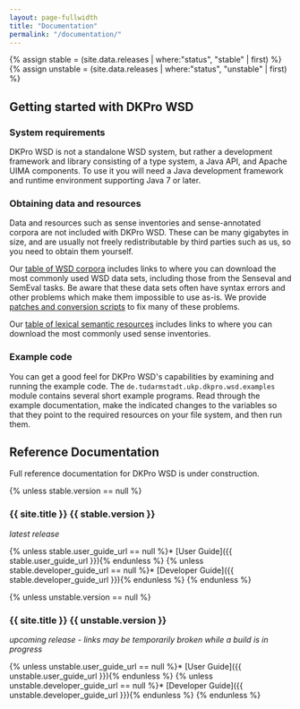 ```yaml
---
layout: page-fullwidth
title: "Documentation"
permalink: "/documentation/"
---
```


{% assign stable = (site.data.releases | where:"status", "stable" | first) %}
{% assign unstable = (site.data.releases | where:"status", "unstable" | first) %}

## Getting started with DKPro WSD

### System requirements ###

DKPro WSD is not a standalone WSD system, but rather a development framework and library consisting of a type system, a Java API, and Apache UIMA components.  To use it you will need a Java development framework and runtime environment supporting Java 7 or later.

### Obtaining data and resources

Data and resources such as sense inventories and sense-annotated corpora are not included with DKPro WSD.  These can be many gigabytes in size, and are usually not freely redistributable by third parties such as us, so you need to obtain them yourself.                                                                                    
                                                                                                                
Our [table of WSD corpora](/dkpro-wsd/corpora/) includes links to where you can download the most commonly used WSD data sets, including those from the Senseval and SemEval tasks.  Be aware that these data sets often have syntax errors and other problems which make them impossible to use as-is.  We provide [patches and conversion scripts](https://github.com/dkpro/dkpro-wsd/tree/master/de.tudarmstadt.ukp.dkpro.wsd.senseval/src/main/resources) to fix many of these problems.                                                                                 
                                                                                                                
Our [table of lexical semantic resources](/dkpro-wsd/lsr/) includes links to where you can download the most commonly used sense inventories.

### Example code

You can get a good feel for DKPro WSD's capabilities by examining and running the example code.  The `de.tudarmstadt.ukp.dkpro.wsd.examples` module contains several short example programs.  Read through the example documentation, make the indicated changes to the variables so that they point to the required resources on your file system, and then run them.

## Reference Documentation

Full reference documentation for DKPro WSD is under construction.

{% unless stable.version == null %}
### {{ site.title }} {{ stable.version }}
_latest release_

{% unless stable.user_guide_url == null %}* [User Guide]({{ stable.user_guide_url }}){% endunless %}
{% unless stable.developer_guide_url == null %}* [Developer Guide]({{ stable.developer_guide_url }}){% endunless %}
{% endunless %}


{% unless unstable.version == null %}
### {{ site.title }} {{ unstable.version }}
_upcoming release - links may be temporarily broken while a build is in progress_

{% unless unstable.user_guide_url == null %}* [User Guide]({{ unstable.user_guide_url }}){% endunless %}
{% unless unstable.developer_guide_url == null %}* [Developer Guide]({{ unstable.developer_guide_url }}){% endunless %}
{% endunless %}
